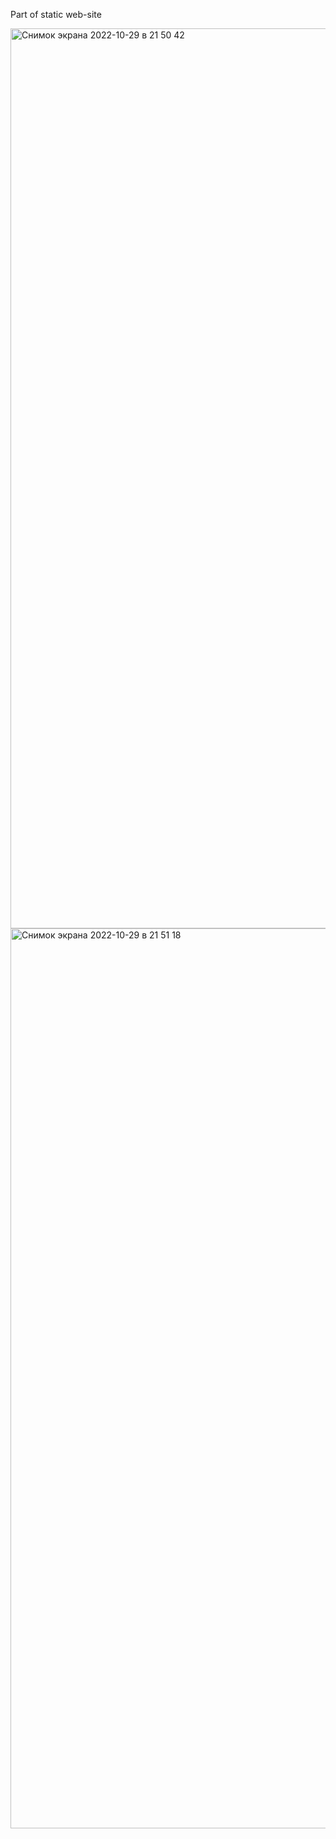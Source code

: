 Part of static web-site

<img width="1440" alt="Снимок экрана 2022-10-29 в 21 50 42" src="https://user-images.githubusercontent.com/95955095/198989492-f3c7139f-146e-417d-be4e-aadc3a4098de.png">
<img width="1440" alt="Снимок экрана 2022-10-29 в 21 51 18" src="https://user-images.githubusercontent.com/95955095/198989554-b0cb8856-0787-4d92-b4ae-97730543f0e3.png">
